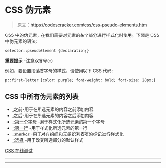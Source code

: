 # CSS 伪元素

> 原文：<https://codescracker.com/css/css-pseudo-elements.htm>

CSS 中的伪元素，在我们需要对元素的某个部分进行样式化时使用。下面是 CSS 中伪元素的语法:

```
selector::pseudoElement {declaration;}
```

**重要提示** -注意双冒号(::)

例如，要设置段落首字母的样式，请使用以下 CSS 代码:

```
p::first-letter {color: purple; font-weight: bold; font-size: 28px;}
```

## CSS 中所有伪元素的列表

*   [:](/css/css-before-element.htm)之前-用于在所选元素的内容之前添加内容
*   [:](/css/css-after-element.htm)之后-用于在所选元素的内容之后添加内容
*   [::第一个字母](/css/css-first-letter-element.htm) -用于样式化所选元素的第一个字母
*   [::第一行](/css/css-first-line-element.htm) -用于样式化所选元素的第一行
*   [::marker](/css/css-marker-element.htm) -用于对有组织和无组织列表项的标记进行样式化
*   [::选择](/css/css-selection-element.htm) -用于改变所选部分的默认样式

[CSS 在线测试](/exam/showtest.php?subid=5)

* * *

* * *